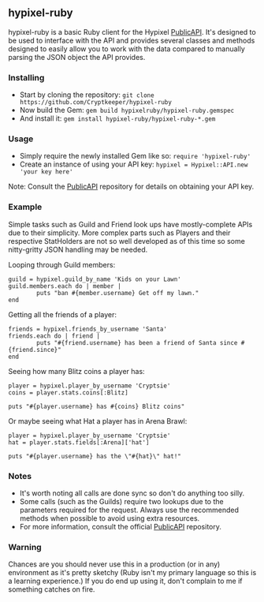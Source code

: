 ## hypixel-ruby

hypixel-ruby is a basic Ruby client for the Hypixel [PublicAPI](https://github.com/HypixelDev/PublicAPI). It's designed to be used to interface with the API and provides several classes and methods designed to easily allow you to work with the data compared to manually parsing the JSON object the API provides.


### Installing
* Start by cloning the repository: ```git clone https://github.com/Cryptkeeper/hypixel-ruby```
* Now build the Gem: ```gem build hypixelruby/hypixel-ruby.gemspec```
* And install it: ```gem install hypixel-ruby/hypixel-ruby-*.gem```

### Usage
* Simply require the newly installed Gem like so: ```require 'hypixel-ruby'```
* Create an instance of using your API key: ```hypixel = Hypixel::API.new 'your key here'```

Note: Consult the [PublicAPI](https://github.com/HypixelDev/PublicAPI) repository for details on obtaining your API key.

### Example
Simple tasks such as Guild and Friend look ups have mostly-complete APIs due to their simplicity. More complex parts such as Players and their respective StatHolders are not so well developed as of this time so some nitty-gritty JSON handling may be needed.

Looping through Guild members:
```
guild = hypixel.guild_by_name 'Kids on your Lawn'
guild.members.each do | member |
        puts "ban #{member.username} Get off my lawn."
end
```

Getting all the friends of a player:
```
friends = hypixel.friends_by_username 'Santa'
friends.each do | friend |
        puts "#{friend.username} has been a friend of Santa since #{friend.since}"
end
````

Seeing how many Blitz coins a player has:
````
player = hypixel.player_by_username 'Cryptsie'
coins = player.stats.coins[:Blitz]

puts "#{player.username} has #{coins} Blitz coins"
````

Or maybe seeing what Hat a player has in Arena Brawl:
````
player = hypixel.player_by_username 'Cryptsie'
hat = player.stats.fields[:Arena]['hat']

puts "#{player.username} has the \"#{hat}\" hat!"
````

### Notes
* It's worth noting all calls are done sync so don't do anything too silly.
* Some calls (such as the Guilds) require two lookups due to the parameters required for the request. Always use the recommended methods when possible to avoid using extra resources.
* For more information, consult the official [PublicAPI](https://github.com/HypixelDev/PublicAPI) repository.

### Warning

Chances are you should never use this in a production (or in any) environment as it's pretty sketchy (Ruby isn't my primary language so this is a learning experience.) If you do end up using it, don't complain to me if something catches on fire.

